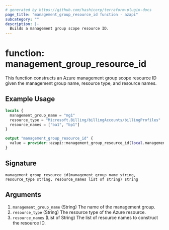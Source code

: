 ```yaml
---
# generated by https://github.com/hashicorp/terraform-plugin-docs
page_title: "management_group_resource_id function - azapi"
subcategory: ""
description: |-
  Builds a management group scope resource ID.
---
```


# function: management_group_resource_id

This function constructs an Azure management group scope resource ID given the management group name, resource type, and resource names.

## Example Usage

```terraform
locals {
  management_group_name = "mg1"
  resource_type = "Microsoft.Billing/billingAccounts/billingProfiles"
  resource_names = ["ba1", "bp1"]
}

output "management_group_resource_id" {
  value = provider::azapi::management_group_resource_id(local.management_group_name, local.resource_type, local.resource_names)
}
```

## Signature

<!-- signature generated by tfplugindocs -->
```text
management_group_resource_id(management_group_name string, resource_type string, resource_names list of string) string
```

## Arguments

<!-- arguments generated by tfplugindocs -->
1. `management_group_name` (String) The name of the management group.
1. `resource_type` (String) The resource type of the Azure resource.
1. `resource_names` (List of String) The list of resource names to construct the resource ID.

